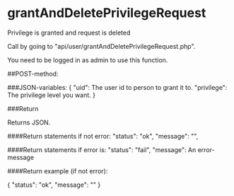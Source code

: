 # grantAndDeletePrivilegeRequest

Privilege is granted and request is deleted

Call by going to "api/user/grantAndDeletePrivilegeRequest.php".

You need to be logged in as admin to use this function.

##POST-method:

###JSON-variables:
{
    "uid": The user id to person to grant it to.
    "privilege": The privilege level you want.
}

###Return

Returns JSON.

####Return statements if not error:
"status": "ok",
"message": "",

####Return statements if error is:
"status": "fail",
"message": An error-message

####Return example (if not error):

{
    "status": "ok",
    "message": ""
}
